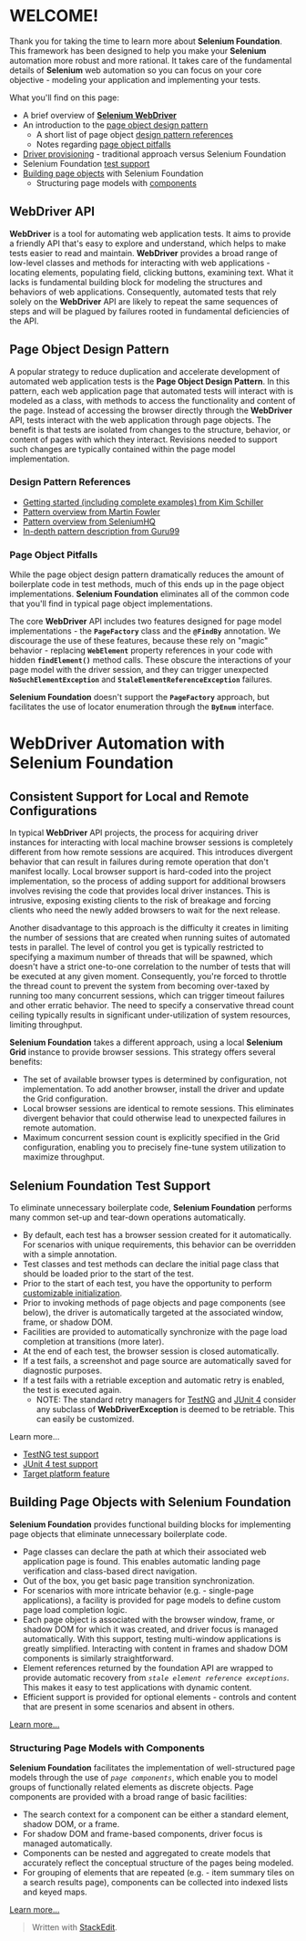 # WELCOME!

Thank you for taking the time to learn more about **Selenium Foundation**. This framework has been designed to help you make your **Selenium** automation more robust and more rational. It takes care of the fundamental details of **Selenium** web automation so you can focus on your core objective - modeling your application and implementing your tests.

What you'll find on this page:

* A brief overview of [**Selenium WebDriver**](#webdriver-api)
* An introduction to the [page object design pattern](#page-object-design-pattern)
  * A short list of page object [design pattern references](#design-pattern-references)
  * Notes regarding [page object pitfalls](#page-object-pitfalls)
* [Driver provisioning](#consistent-support-for-local-and-remote-configurations) - traditional approach versus Selenium Foundation
* Selenium Foundation [test support](#selenium-foundation-test-support)
* [Building page objects](#building-page-objects-with-selenium-foundation) with Selenium Foundation
  * Structuring page models with [components](#structuring-page-models-with-components)

## WebDriver API

**WebDriver** is a tool for automating web application tests. It aims to provide a friendly API that's easy to explore and understand, which helps to make tests easier to read and maintain. **WebDriver** provides a broad range of low-level classes and methods for interacting with web applications - locating elements, populating field, clicking buttons, examining text. What it lacks is fundamental building block for modeling the structures and behaviors of web applications. Consequently, automated tests that rely solely on the **WebDriver** API are likely to repeat the same sequences of steps and will be plagued by failures rooted in fundamental deficiencies of the API.

## Page Object Design Pattern

A popular strategy to reduce duplication and accelerate development of automated web application tests is the **Page Object Design Pattern**. In this pattern, each web application page that automated tests will interact with is modeled as a class, with methods to access the functionality and content of the page. Instead of accessing the browser directly through the **WebDriver** API, tests interact with the web application through page objects. The benefit is that tests are isolated from changes to the structure, behavior, or content of pages with which they interact. Revisions needed to support such changes are typically contained within the page model implementation.

### Design Pattern References

* [Getting started (including complete examples) from Kim Schiller](https://www.pluralsight.com/guides/getting-started-with-page-object-pattern-for-your-selenium-tests)
* [Pattern overview from Martin Fowler](https://martinfowler.com/bliki/PageObject.html)
* [Pattern overview from SeleniumHQ](https://github.com/SeleniumHQ/selenium/wiki/PageObjects)
* [In-depth pattern description from Guru99](https://www.guru99.com/page-object-model-pom-page-factory-in-selenium-ultimate-guide.html)

### Page Object Pitfalls

While the page object design pattern dramatically reduces the amount of boilerplate code in test methods, much of this ends up in the page object implementations. **Selenium Foundation** eliminates all of the common code that you'll find in typical page object implementations.

The core **WebDriver** API includes two features designed for page model implementations - the **`PageFactory`** class and the **`@FindBy`** annotation. We discourage the use of these features, because these rely on "magic" behavior - replacing **`WebElement`** property references in your code with hidden **`findElement()`** method calls. These obscure the interactions of your page model with the driver session, and they can trigger unexpected **`NoSuchElementException`** and **`StaleElementReferenceException`** failures.

**Selenium Foundation** doesn't support the **`PageFactory`** approach, but facilitates the use of locator enumeration through the **`ByEnum`** interface.

# WebDriver Automation with Selenium Foundation

## Consistent Support for Local and Remote Configurations

In typical **WebDriver** API projects, the process for acquiring driver instances for interacting with local machine browser sessions is completely different from how remote sessions are acquired. This introduces divergent behavior that can result in failures during remote operation that don't manifest locally. Local browser support is hard-coded into the project implementation, so the process of adding support for additional browsers involves revising the code that provides local driver instances. This is intrusive, exposing existing clients to the risk of breakage and forcing clients who need the newly added browsers to wait for the next release.

Another disadvantage to this approach is the difficulty it creates in limiting the number of sessions that are created when running suites of automated tests in parallel. The level of control you get is typically restricted to specifying a maximum number of threads that will be spawned, which doesn't have a strict one-to-one correlation to the number of tests that will be executed at any given moment. Consequently, you're forced to throttle the thread count to prevent the system from becoming over-taxed by running too many concurrent sessions, which can trigger timeout failures and other erratic behavior. The need to specify a conservative thread count ceiling typically results in significant under-utilization of system resources, limiting throughput.

**Selenium Foundation** takes a different approach, using a local **Selenium Grid** instance to provide browser sessions. This strategy offers several benefits:

*   The set of available browser types is determined by configuration, not implementation. To add another browser, install the driver and update the Grid configuration.
*   Local browser sessions are identical to remote sessions. This eliminates divergent behavior that could otherwise lead to unexpected failures in remote automation.
*   Maximum concurrent session count is explicitly specified in the Grid configuration, enabling you to precisely fine-tune system utilization to maximize throughput. 

## Selenium Foundation Test Support

To eliminate unnecessary boilerplate code, **Selenium Foundation** performs many common set-up and tear-down operations automatically.

*   By default, each test has a browser session created for it automatically. For scenarios with unique requirements, this behavior can be overridden with a simple annotation.
*   Test classes and test methods can declare the initial page class that should be loaded prior to the start of the test.
*   Prior to the start of each test, you have the opportunity to perform [customizable initialization](TargetPlatformFeature.md).
*   Prior to invoking methods of page objects and page components (see below), the driver is automatically targeted at the associated window, frame, or shadow DOM.
*   Facilities are provided to automatically synchronize with the page load completion at transitions (more later).
*   At the end of each test, the browser session is closed automatically.
*   If a test fails, a screenshot and page source are automatically saved for diagnostic purposes.
*   If a test fails with a retriable exception and automatic retry is enabled, the test is executed again.
    *   NOTE: The standard retry managers for [TestNG](https://github.com/sbabcoc/Selenium-Foundation/blob/master/src/main/java/com/nordstrom/automation/selenium/support/RetryAnalyzer.java) and [JUnit 4](https://github.com/sbabcoc/Selenium-Foundation/blob/master/src/main/java/com/nordstrom/automation/selenium/junit/RetryAnalyzer.java) consider any subclass of **WebDriverException** is deemed to be retriable. This can easily be customized.

Learn more...
* [TestNG test support](TestNGSupport.md)
* [JUnit 4 test support](JUnit4Support.md)
* [Target platform feature](TargetPlatformFeature.md)

## Building Page Objects with Selenium Foundation

**Selenium Foundation** provides functional building blocks for implementing page objects that eliminate unnecessary boilerplate code.

*   Page classes can declare the path at which their associated web application page is found. This enables automatic landing page verification and class-based direct navigation.
*   Out of the box, you get basic page transition synchronization. 
*   For scenarios with more intricate behavior (e.g. - single-page applications), a facility is provided for page models to define custom page load completion logic.
*   Each page object is associated with the browser window, frame, or shadow DOM for which it was created, and driver focus is managed automatically. With this support, testing multi-window applications is greatly simplified. Interacting with content in frames and shadow DOM components is similarly straightforward.
*   Element references returned by the foundation API are wrapped to provide automatic recovery from _`stale element reference exceptions`_. This makes it easy to test applications with dynamic content.
*   Efficient support is provided for optional elements - controls and content that are present in some scenarios and absent in others.

[Learn more...](BuildingPageObjects.md)

### Structuring Page Models with Components

**Selenium Foundation** facilitates the implementation of well-structured page models through the use of _`page components`_, which enable you to model groups of functionally related elements as discrete objects. Page components are provided with a broad range of basic facilities:

*   The search context for a component can be either a standard element, shadow DOM, or a frame.
*   For shadow DOM and frame-based components, driver focus is managed automatically. 
*   Components can be nested and aggregated to create models that accurately reflect the conceptual structure of the pages being modeled.
*   For grouping of elements that are repeated (e.g. - item summary tiles on a search results page), components can be collected into indexed lists and keyed maps.

[Learn more...](PageComponents.md)

> Written with [StackEdit](https://stackedit.io/).
